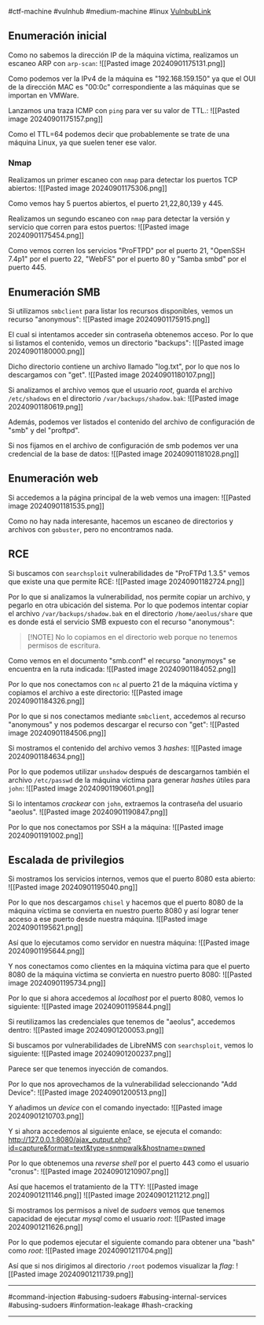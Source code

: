 #ctf-machine #vulnhub #medium-machine #linux  [VulnbubLink](https://www.vulnhub.com/entry/symfonos-2,331/)

## Enumeración inicial
Como no sabemos la dirección IP de la máquina víctima, realizamos un escaneo ARP con `arp-scan`:
![[Pasted image 20240901175131.png]]

Como podemos ver la IPv4 de la máquina es "192.168.159.150" ya que el OUI de la dirección MAC es "00:0c" correspondiente a las máquinas que se importan en VMWare.

Lanzamos una traza ICMP con `ping` para ver su valor de TTL.:
![[Pasted image 20240901175157.png]]

Como el TTL=64 podemos decir que probablemente se trate de una máquina Linux, ya que suelen tener ese valor.

### Nmap
Realizamos un primer escaneo con `nmap` para detectar los puertos TCP abiertos:
![[Pasted image 20240901175306.png]]

Como vemos hay 5 puertos abiertos, el puerto 21,22,80,139 y 445.

Realizamos un segundo escaneo con `nmap` para detectar la versión y servicio que corren para estos puertos:
![[Pasted image 20240901175454.png]]

Como vemos corren los servicios "ProFTPD" por el puerto 21, "OpenSSH 7.4p1" por el puerto 22, "WebFS" por el puerto 80 y "Samba smbd" por el puerto 445.


## Enumeración SMB
Si utilizamos `smbclient` para listar los recursos disponibles, vemos un recurso "anonymous":
![[Pasted image 20240901175915.png]]

El cual si intentamos acceder sin contraseña obtenemos acceso. Por lo que si listamos el contenido, vemos un directorio "backups":
![[Pasted image 20240901180000.png]]

Dicho directorio contiene un archivo llamado "log.txt", por lo que nos lo descargamos con "get".
![[Pasted image 20240901180107.png]]

Si analizamos el archivo vemos que el usuario *root*, guarda el archivo `/etc/shadows` en el directorio `/var/backups/shadow.bak`:
![[Pasted image 20240901180619.png]]

Además, podemos ver listados el contenido del archivo de configuración de "smb" y del "proftpd".

Si nos fijamos en el archivo de configuración de smb podemos ver una credencial de la base de datos:
![[Pasted image 20240901181028.png]]

## Enumeración web
Si accedemos a la página principal de la web vemos una imagen:
![[Pasted image 20240901181535.png]]

Como no hay nada interesante, hacemos un escaneo de directorios y archivos con `gobuster`, pero no encontramos nada.

## RCE
Si buscamos con `searchsploit` vulnerabilidades de "ProFTPd 1.3.5" vemos que existe una que permite RCE:
![[Pasted image 20240901182724.png]]

Por lo que si analizamos la vulnerabilidad, nos permite copiar un archivo, y pegarlo en otra ubicación del sistema. Por lo que podemos intentar copiar el archivo `/var/backups/shadow.bak` en el directorio `/home/aeolus/share` que es donde está el servicio SMB expuesto con el recurso "anonymous":
> [!NOTE] No lo copiamos en el directorio web porque no tenemos permisos de escritura.

Como vemos en el documento "smb.conf" el recurso "anonymoys" se encuentra en la ruta indicada:
![[Pasted image 20240901184052.png]]

Por lo que nos conectamos con `nc` al puerto 21 de la máquina víctima y copiamos el archivo a este directorio:
![[Pasted image 20240901184326.png]]

Por lo que si nos conectamos mediante `smbclient`, accedemos al recurso "anonymous" y nos podemos descargar el recurso con "get":
![[Pasted image 20240901184506.png]]

Si mostramos el contenido del archivo vemos 3 *hashes*:
![[Pasted image 20240901184634.png]]

Por lo que podemos utilizar `unshadow` después de descargarnos también el archivo `/etc/passwd` de la máquina víctima para generar *hashes* útiles para `john`:
![[Pasted image 20240901190601.png]]

Si lo intentamos *crackear* con `john`, extraemos la contraseña del usuario "aeolus".
![[Pasted image 20240901190847.png]]

Por lo que nos conectamos por SSH a la máquina:
![[Pasted image 20240901191002.png]]

## Escalada de privilegios
Si mostramos los servicios internos, vemos que el puerto 8080 esta abierto:
![[Pasted image 20240901195040.png]]

Por lo que nos descargamos `chisel` y hacemos que el puerto 8080 de la máquina víctima se convierta en nuestro puerto 8080 y así lograr tener acceso a ese puerto desde nuestra máquina.
![[Pasted image 20240901195621.png]]

Así que lo ejecutamos como servidor en nuestra máquina:
![[Pasted image 20240901195644.png]]

Y nos conectamos como clientes en la máquina víctima para que el puerto 8080 de la máquina víctima se convierta en nuestro puerto 8080:
![[Pasted image 20240901195734.png]]

Por lo que si ahora accedemos al *localhost* por el puerto 8080, vemos lo siguiente:
![[Pasted image 20240901195844.png]]

Si reutilizamos las credenciales que tenemos de "aeolus", accedemos dentro:
![[Pasted image 20240901200053.png]]

Si buscamos por vulnerabilidades de LibreNMS con `searchsploit`, vemos lo siguiente:
![[Pasted image 20240901200237.png]]

Parece ser que tenemos inyección de comandos.

Por lo que nos aprovechamos de la vulnerabilidad seleccionando "Add Device":
![[Pasted image 20240901200513.png]]

Y añadimos un *device* con el comando inyectado:
![[Pasted image 20240901210703.png]]

Y si ahora accedemos al siguiente enlace, se ejecuta el comando:
http://127.0.0.1:8080/ajax_output.php?id=capture&format=text&type=snmpwalk&hostname=pwned

Por lo que obtenemos una *reverse shell* por el puerto 443 como el usuario "cronus":
![[Pasted image 20240901210907.png]]

Así que hacemos el tratamiento de la TTY:
![[Pasted image 20240901211146.png]]
![[Pasted image 20240901211212.png]]

Si mostramos los permisos a nivel de *sudoers* vemos que tenemos capacidad de ejecutar *mysql* como  el usuario *root*:
![[Pasted image 20240901211626.png]]

Por lo que podemos ejecutar el siguiente comando para obtener una "bash" como *root*:
![[Pasted image 20240901211704.png]]

Así que si nos dirigimos al directorio `/root` podemos visualizar la *flag*:
![[Pasted image 20240901211739.png]]

___
#command-injection #abusing-sudoers #abusing-internal-services #abusing-sudoers #information-leakage #hash-cracking 
___




